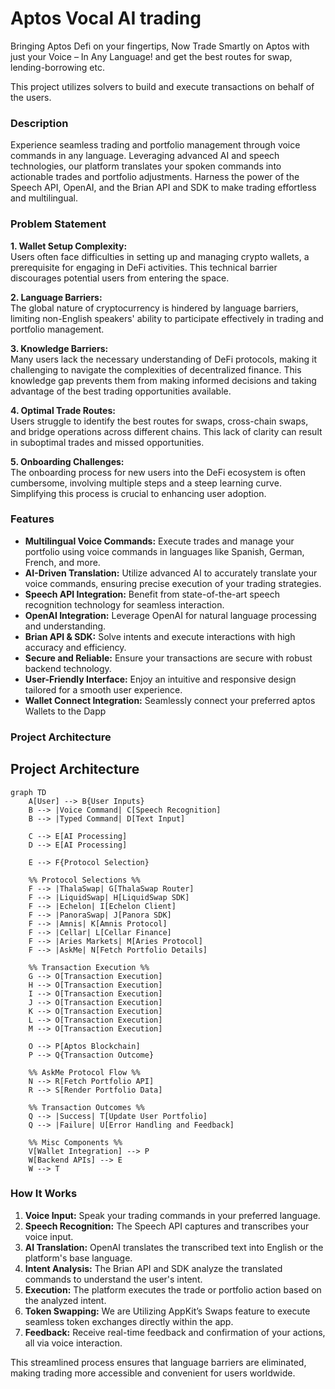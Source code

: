 # Aptos Vocal AI trading

Bringing Aptos Defi on your fingertips, Now Trade Smartly on Aptos with just your Voice – In Any Language! and get the best routes for swap, lending-borrowing etc.

This project utilizes solvers to build and execute transactions on behalf of the users.

### Description
Experience seamless trading and portfolio management through voice commands in any language. Leveraging advanced AI and speech technologies, our platform translates your spoken commands into actionable trades and portfolio adjustments. Harness the power of the Speech API, OpenAI, and the Brian API and SDK to make trading effortless and multilingual.

### Problem Statement

**1. Wallet Setup Complexity:**  
Users often face difficulties in setting up and managing crypto wallets, a prerequisite for engaging in DeFi activities. This technical barrier discourages potential users from entering the space.

**2. Language Barriers:**  
The global nature of cryptocurrency is hindered by language barriers, limiting non-English speakers' ability to participate effectively in trading and portfolio management.

**3. Knowledge Barriers:**  
Many users lack the necessary understanding of DeFi protocols, making it challenging to navigate the complexities of decentralized finance. This knowledge gap prevents them from making informed decisions and taking advantage of the best trading opportunities available.

**4. Optimal Trade Routes:**  
Users struggle to identify the best routes for swaps, cross-chain swaps, and bridge operations across different chains. This lack of clarity can result in suboptimal trades and missed opportunities.

**5. Onboarding Challenges:**  
The onboarding process for new users into the DeFi ecosystem is often cumbersome, involving multiple steps and a steep learning curve. Simplifying this process is crucial to enhancing user adoption.

### Features
- **Multilingual Voice Commands:** Execute trades and manage your portfolio using voice commands in languages like Spanish, German, French, and more.
- **AI-Driven Translation:** Utilize advanced AI to accurately translate your voice commands, ensuring precise execution of your trading strategies.
- **Speech API Integration:** Benefit from state-of-the-art speech recognition technology for seamless interaction.
- **OpenAI Integration:** Leverage OpenAI for natural language processing and understanding.
- **Brian API & SDK:** Solve intents and execute interactions with high accuracy and efficiency.
- **Secure and Reliable:** Ensure your transactions are secure with robust backend technology.
- **User-Friendly Interface:** Enjoy an intuitive and responsive design tailored for a smooth user experience.
- **Wallet Connect Integration:** Seamlessly connect your preferred aptos Wallets to the Dapp

### Project Architecture

## Project Architecture

```mermaid
graph TD
    A[User] --> B{User Inputs}
    B --> |Voice Command| C[Speech Recognition]
    B --> |Typed Command| D[Text Input]
    
    C --> E[AI Processing]
    D --> E[AI Processing]
    
    E --> F{Protocol Selection}
    
    %% Protocol Selections %%
    F --> |ThalaSwap| G[ThalaSwap Router]
    F --> |LiquidSwap| H[LiquidSwap SDK]
    F --> |Echelon| I[Echelon Client]
    F --> |PanoraSwap| J[Panora SDK]
    F --> |Amnis| K[Amnis Protocol]
    F --> |Cellar| L[Cellar Finance]
    F --> |Aries Markets| M[Aries Protocol]
    F --> |AskMe| N[Fetch Portfolio Details]
    
    %% Transaction Execution %%
    G --> O[Transaction Execution]
    H --> O[Transaction Execution]
    I --> O[Transaction Execution]
    J --> O[Transaction Execution]
    K --> O[Transaction Execution]
    L --> O[Transaction Execution]
    M --> O[Transaction Execution]
    
    O --> P[Aptos Blockchain]
    P --> Q{Transaction Outcome}
    
    %% AskMe Protocol Flow %%
    N --> R[Fetch Portfolio API]
    R --> S[Render Portfolio Data]
    
    %% Transaction Outcomes %%
    Q --> |Success| T[Update User Portfolio]
    Q --> |Failure| U[Error Handling and Feedback]
    
    %% Misc Components %%
    V[Wallet Integration] --> P
    W[Backend APIs] --> E
    W --> T
```

### How It Works
1. **Voice Input:** Speak your trading commands in your preferred language.
2. **Speech Recognition:** The Speech API captures and transcribes your voice input.
3. **AI Translation:** OpenAI translates the transcribed text into English or the platform's base language.
4. **Intent Analysis:** The Brian API and SDK analyze the translated commands to understand the user's intent.
5. **Execution:** The platform executes the trade or portfolio action based on the analyzed intent.
6. **Token Swapping:** We are Utilizing AppKit’s Swaps feature to execute seamless token exchanges directly within the app.
7. **Feedback:** Receive real-time feedback and confirmation of your actions, all via voice interaction.

This streamlined process ensures that language barriers are eliminated, making trading more accessible and convenient for users worldwide.
